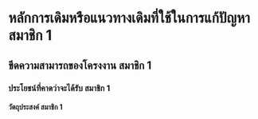 # หลักการเดิมหรือแนวทางเดิมที่ใช้ในการแก้ปัญหา	สมาชิก 1
## ขีดความสามารถของโครงงาน	สมาชิก 1
### ประโยชน์ที่คาดว่าจะได้รับ	สมาชิก 1
#### วัตถุประสงค์	สมาชิก 1
